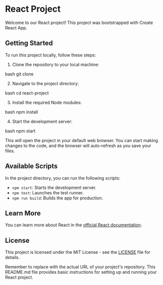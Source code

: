 
# React Project

Welcome to our React project! This project was bootstrapped with Create React App.

## Getting Started

To run this project locally, follow these steps:

1. Clone the repository to your local machine:


bash
git clone <repository-url>


2. Navigate to the project directory:


bash
cd react-project


3. Install the required Node modules:


bash
npm install


4. Start the development server:


bash
npm start


This will open the project in your default web browser. You can start making changes to the code, and the browser will auto-refresh as you save your files.

## Available Scripts

In the project directory, you can run the following scripts:

- `npm start`: Starts the development server.
- `npm test`: Launches the test runner.
- `npm run build`: Builds the app for production.

## Learn More

You can learn more about React in the [official React documentation](https://reactjs.org/).

## License

This project is licensed under the MIT License - see the [LICENSE](LICENSE) file for details.


Remember to replace <repository-url> with the actual URL of your project's repository. This README.md file provides basic instructions for setting up and running your React project.